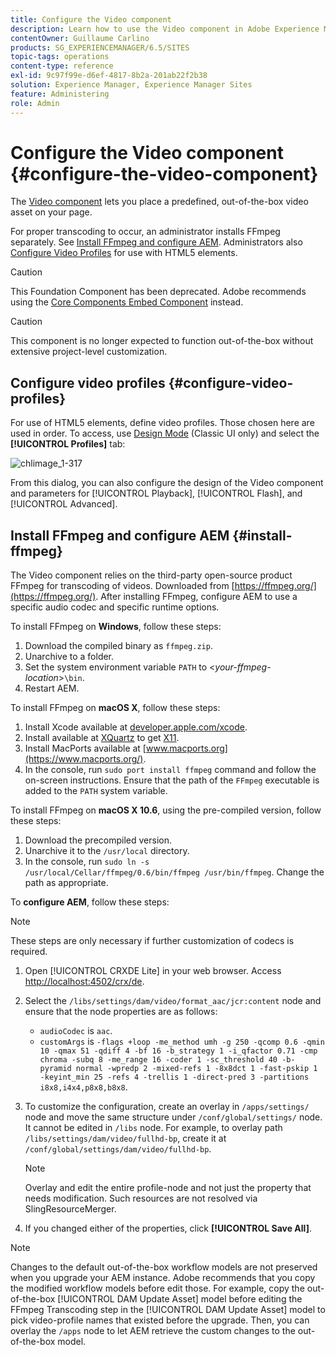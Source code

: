 ```yaml
---
title: Configure the Video component
description: Learn how to use the Video component in Adobe Experience Manager to place a predefined, out-of-the-box video asset on your page.
contentOwner: Guillaume Carlino
products: SG_EXPERIENCEMANAGER/6.5/SITES
topic-tags: operations
content-type: reference
exl-id: 9c97f99e-d6ef-4817-8b2a-201ab22f2b38
solution: Experience Manager, Experience Manager Sites
feature: Administering
role: Admin
---
```

# Configure the Video component {#configure-the-video-component}

The [Video component](/help/sites-authoring/default-components-foundation.md#video) lets you place a predefined, out-of-the-box video asset on your page.

For proper transcoding to occur, an administrator installs FFmpeg separately. See [Install FFmpeg and configure AEM](#install-ffmpeg). Administrators also [Configure Video Profiles](#configure-video-profiles) for use with HTML5 elements.

>[!CAUTION]
>
>This Foundation Component has been deprecated. Adobe recommends using the [Core Components Embed Component](https://experienceleague.adobe.com/docs/experience-manager-core-components/using/wcm-components/embed.html) instead.

>[!CAUTION]
>
>This component is no longer expected to function out-of-the-box without extensive project-level customization.

## Configure video profiles {#configure-video-profiles}

For use of HTML5 elements, define video profiles. Those chosen here are used in order. To access, use [Design Mode](/help/sites-authoring/default-components-designmode.md) (Classic UI only) and select the **[!UICONTROL Profiles]** tab:

![chlimage_1-317](assets/chlimage_1-317.png)

From this dialog, you can also configure the design of the Video component and parameters for [!UICONTROL Playback], [!UICONTROL Flash], and [!UICONTROL Advanced].

## Install FFmpeg and configure AEM {#install-ffmpeg}

The Video component relies on the third-party open-source product FFmpeg for transcoding of videos. Downloaded from [https://ffmpeg.org/](https://ffmpeg.org/). After installing FFmpeg, configure AEM to use a specific audio codec and specific runtime options.

To install FFmpeg on **Windows**, follow these steps:

1. Download the compiled binary as `ffmpeg.zip`.
1. Unarchive to a folder.
1. Set the system environment variable `PATH` to <*your-ffmpeg-location*>`\bin`.
1. Restart AEM.

To install FFmpeg on **macOS X**, follow these steps:

1. Install Xcode available at [developer.apple.com/xcode](https://developer.apple.com/xcode/).
1. Install available at [XQuartz](https://www.xquartz.org) to get [X11](https://support.apple.com/en-us/100724).
1. Install MacPorts available at [www.macports.org](https://www.macports.org/).
1. In the console, run `sudo port install ffmpeg` command and follow the on-screen instructions. Ensure that the path of the `FFmpeg` executable is added to the `PATH` system variable.

To install FFmpeg on **macOS X 10.6**, using the pre-compiled version, follow these steps:

1. Download the precompiled version.
1. Unarchive it to the `/usr/local` directory.
1. In the console, run `sudo ln -s /usr/local/Cellar/ffmpeg/0.6/bin/ffmpeg /usr/bin/ffmpeg`. Change the path as appropriate.

To **configure AEM**, follow these steps:

>[!NOTE]
>
>These steps are only necessary if further customization of codecs is required.

1. Open [!UICONTROL CRXDE Lite] in your web browser. Access [http://localhost:4502/crx/de](http://localhost:4502/crx/de).
2. Select the `/libs/settings/dam/video/format_aac/jcr:content` node and ensure that the node properties are as follows:

   * `audioCodec` is `aac`.
   * `customArgs` is `-flags +loop -me_method umh -g 250 -qcomp 0.6 -qmin 10 -qmax 51 -qdiff 4 -bf 16 -b_strategy 1 -i_qfactor 0.71 -cmp chroma -subq 8 -me_range 16 -coder 1 -sc_threshold 40 -b-pyramid normal -wpredp 2 -mixed-refs 1 -8x8dct 1 -fast-pskip 1 -keyint_min 25 -refs 4 -trellis 1 -direct-pred 3 -partitions i8x8,i4x4,p8x8,b8x8`.

3. To customize the configuration, create an overlay in `/apps/settings/` node and move the same structure under `/conf/global/settings/` node. It cannot be edited in `/libs` node. For example, to overlay path `/libs/settings/dam/video/fullhd-bp`, create it at `/conf/global/settings/dam/video/fullhd-bp`.

   >[!NOTE]
   >
   >Overlay and edit the entire profile-node and not just the property that needs modification. Such resources are not resolved via SlingResourceMerger.

4. If you changed either of the properties, click **[!UICONTROL Save All]**.

>[!NOTE]
>
>Changes to the default out-of-the-box workflow models are not preserved when you upgrade your AEM instance. Adobe recommends that you copy the modified workflow models before edit those. For example, copy the out-of-the-box [!UICONTROL DAM Update Asset] model before editing the FFmpeg Transcoding step in the [!UICONTROL DAM Update Asset] model to pick video-profile names that existed before the upgrade. Then, you can overlay the `/apps` node to let AEM retrieve the custom changes to the out-of-the-box model.
